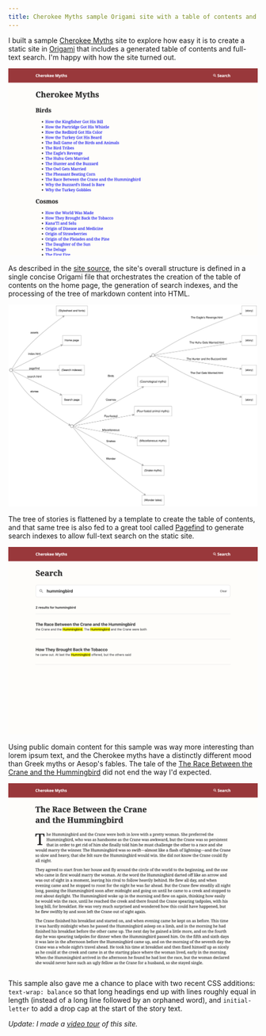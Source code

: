 ```yaml
---
title: Cherokee Myths sample Origami site with a table of contents and full-text search
---
```


I built a sample [Cherokee Myths](https://cherokee-myths.netlify.app) site to explore how easy it is to create a static site in [Origami](https://weborigami.org/language) that includes a generated table of contents and full-text search. I'm happy with how the site turned out.

![Cherokee Myths site home page with a table of contents listing myths grouped by topic](/images/2024/01/mythsHome.png)

As described in the [site source](https://github.com/WebOrigami/cherokee-myths), the site's overall structure is defined in a single concise Origami file that orchestrates the creation of the table of contents on the home page, the generation of search indexes, and the processing of the tree of markdown content into HTML.

![Diagram of navigational structure of the Cherokee Myths site](/images/2024/01/myths.svg)

The tree of stories is flattened by a template to create the table of contents, and that same tree is also fed to a great tool called [Pagefind](https://pagefind.app) to generate search indexes to allow full-text search on the static site.

![Search page showing that 'hummingbird' produces two hits](/images/2024/01/mythsSearch.png)

Using public domain content for this sample was way more interesting than lorem ipsum text, and the Cherokee myths have a distinctly different mood than Greek myths or Aesop's fables. The tale of the [The Race Between the Crane and the Hummingbird](https://cherokee-myths.netlify.app/stories/birds/the%20race%20between%20the%20crane%20and%20the%20hummingbird) did not end the way I'd expected.

![Cherokee Myth of the Race Between the Crane and the Hummingbird](/images/2024/01/mythsRace.png)

This sample also gave me a chance to place with two recent CSS additions: `text-wrap: balance` so that long headings end up with lines roughly equal in length (instead of a long line followed by an orphaned word), and `initial-letter` to add a drop cap at the start of the story text.

_Update: I made a [video tour](https://jan.miksovsky.com/posts/2024/01-22-small-web-build.html) of this site._
